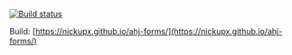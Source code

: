 [![Build status](https://ci.appveyor.com/api/projects/status/xh88vfwcj1q53yao?svg=true)](https://ci.appveyor.com/project/nickupx/ahj-forms)

Build: [https://nickupx.github.io/ahj-forms/](https://nickupx.github.io/ahj-forms/)
 
